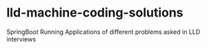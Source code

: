 # lld-machine-coding-solutions
SpringBoot Running Applications of different problems asked in LLD interviews 
